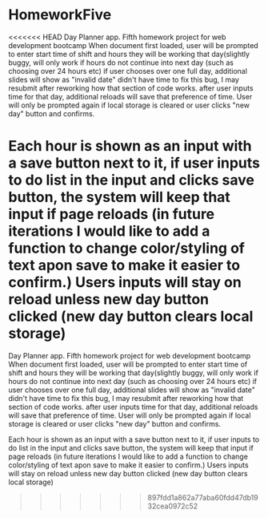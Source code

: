 # HomeworkFive
<<<<<<< HEAD
Day Planner app. Fifth homework project for web development bootcamp When document first loaded, user will be prompted to enter start time of shift and hours they will be working that day(slightly buggy, will only work if hours do not continue into next day (such as choosing over 24 hours etc) if user chooses over one full day, additional slides will show as "invalid date" didn't have time to fix this bug, I may resubmit after reworking how that section of code works. after user inputs time for that day, additional reloads will save that preference of time. User will only be prompted again if local storage is cleared or user clicks "new day" button and confirms.

Each hour is shown as an input with a save button next to it, if user inputs to do list in the input and clicks save button, the system will keep that input if page reloads (in future iterations I would like to add a function to change color/styling of text apon save to make it easier to confirm.) Users inputs will stay on reload unless new day button clicked (new day button clears local storage)
=======
Day Planner app. Fifth homework project for web development bootcamp
When document first loaded, user will be prompted to enter start time of shift and hours they will be working that day(slightly buggy, will only work if hours do not continue into next day (such as choosing over 24 hours etc) if user chooses over one full day, additional slides will show as "invalid date" didn't have time to fix this bug, I may resubmit after reworking how that section of code works.
after user inputs time for that day, additional reloads will save that preference of time. User will only be prompted again if local storage is cleared or user clicks "new day" button and confirms.

Each hour is shown as an input with a save button next to it, if user inputs to do list in the input and clicks save button, the system will keep that input if page reloads (in future iterations I would like to add a function to change color/styling of text apon save to make it easier to confirm.)
Users inputs will stay on reload unless new day button clicked (new day button clears local storage)
>>>>>>> 897fdd1a862a77aba60fdd47db1932cea0972c52
